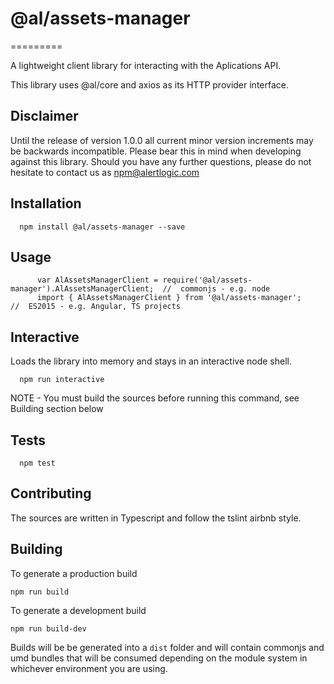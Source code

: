 # @al/assets-manager
=========

A lightweight client library for interacting with the Aplications API.

This library uses @al/core and axios as its HTTP provider interface.

## Disclaimer

Until the release of version 1.0.0 all current minor version increments may be backwards incompatible. Please bear this in mind when developing against this library. Should you have any further questions, please do not hesitate to contact us as [npm@alertlogic.com](mailto:npm@alertlogic.com)

## Installation

      npm install @al/assets-manager --save

## Usage

```
      var AlAssetsManagerClient = require('@al/assets-manager').AlAssetsManagerClient;  //  commonjs - e.g. node
      import { AlAssetsManagerClient } from '@al/assets-manager';                      //  ES2015 - e.g. Angular, TS projects
```

## Interactive

  Loads the library into memory and stays in an interactive node shell.

      npm run interactive

  NOTE - You must build the sources before running this command, see Building section below

## Tests

      npm test

## Contributing

The sources are written in Typescript and follow the tslint airbnb style.

## Building

To generate a production build

    npm run build

To generate a development build

    npm run build-dev

Builds will be be generated into a `dist` folder and will contain commonjs and umd bundles that will be consumed depending on the module system in whichever environment you are using.

